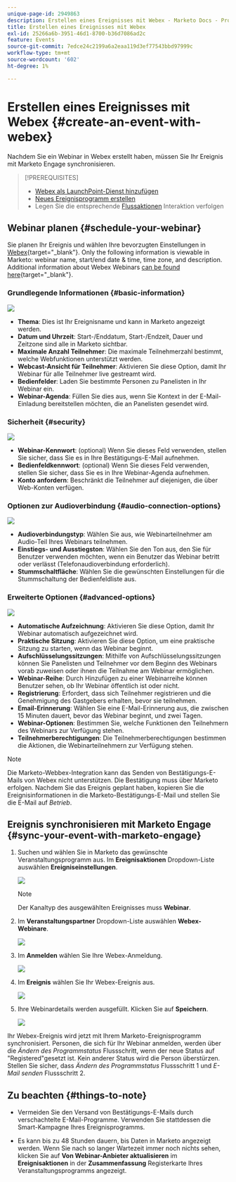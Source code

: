 ```yaml
---
unique-page-id: 2949863
description: Erstellen eines Ereignisses mit Webex - Marketo Docs - Produktdokumentation
title: Erstellen eines Ereignisses mit Webex
exl-id: 25266a6b-3951-46d1-8700-b36d7086ad2c
feature: Events
source-git-commit: 7edce24c2199a6a2eaa119d3ef77543bbd97999c
workflow-type: tm+mt
source-wordcount: '602'
ht-degree: 1%

---
```


# Erstellen eines Ereignisses mit Webex {#create-an-event-with-webex}

Nachdem Sie ein Webinar in Webex erstellt haben, müssen Sie Ihr Ereignis mit Marketo Engage synchronisieren.

>[!PREREQUISITES]
>
>* [Webex als LaunchPoint-Dienst hinzufügen](/help/marketo/product-docs/administration/additional-integrations/add-webex-as-a-launchpoint-service.md)
>* [Neues Ereignisprogramm erstellen](/help/marketo/product-docs/demand-generation/events/understanding-events/create-a-new-event-program.md)
>* Legen Sie die entsprechende [Flussaktionen](/help/marketo/product-docs/core-marketo-concepts/smart-campaigns/flow-actions/add-a-flow-step-to-a-smart-campaign.md) Interaktion verfolgen

## Webinar planen {#schedule-your-webinar}

Sie planen Ihr Ereignis und wählen Ihre bevorzugten Einstellungen in [Webex](https://www.webex.com/){target="_blank"}. Only the following information is viewable in Marketo: webinar name, start/end date & time, time zone, and description. Additional information about Webex Webinars [can be found here](https://help.webex.com/en-us/landing/ld-7srxjs-WebexWebinars/Webex-Webinars){target="_blank"}.

### Grundlegende Informationen {#basic-information}

![](assets/create-an-event-with-webex-1.png)

* **Thema**: Dies ist Ihr Ereignisname und kann in Marketo angezeigt werden.
* **Datum und Uhrzeit**: Start-/Enddatum, Start-/Endzeit, Dauer und Zeitzone sind alle in Marketo sichtbar.
* **Maximale Anzahl Teilnehmer**: Die maximale Teilnehmerzahl bestimmt, welche Webfunktionen unterstützt werden.
* **Webcast-Ansicht für Teilnehmer**: Aktivieren Sie diese Option, damit Ihr Webinar für alle Teilnehmer live gestreamt wird.
* **Bedienfelder**: Laden Sie bestimmte Personen zu Panelisten in Ihr Webinar ein.
* **Webinar-Agenda**: Füllen Sie dies aus, wenn Sie Kontext in der E-Mail-Einladung bereitstellen möchten, die an Panelisten gesendet wird.

### Sicherheit {#security}

![](assets/create-an-event-with-webex-2.png)

* **Webinar-Kennwort**: (optional) Wenn Sie dieses Feld verwenden, stellen Sie sicher, dass Sie es in Ihre Bestätigungs-E-Mail aufnehmen.
* **Bedienfeldkennwort**: (optional) Wenn Sie dieses Feld verwenden, stellen Sie sicher, dass Sie es in Ihre Webinar-Agenda aufnehmen.
* **Konto anfordern**: Beschränkt die Teilnehmer auf diejenigen, die über Web-Konten verfügen.

### Optionen zur Audioverbindung {#audio-connection-options}

![](assets/create-an-event-with-webex-3.png)

* **Audioverbindungstyp**: Wählen Sie aus, wie Webinarteilnehmer am Audio-Teil Ihres Webinars teilnehmen.
* **Einstiegs- und Ausstiegston**: Wählen Sie den Ton aus, den Sie für Benutzer verwenden möchten, wenn ein Benutzer das Webinar betritt oder verlässt (Telefonaudioverbindung erforderlich).
* **Stummschaltfläche**: Wählen Sie die gewünschten Einstellungen für die Stummschaltung der Bedienfeldliste aus.

### Erweiterte Optionen {#advanced-options}

![](assets/create-an-event-with-webex-4.png)

* **Automatische Aufzeichnung**: Aktivieren Sie diese Option, damit Ihr Webinar automatisch aufgezeichnet wird.
* **Praktische Sitzung**: Aktivieren Sie diese Option, um eine praktische Sitzung zu starten, wenn das Webinar beginnt.
* **Aufschlüsselungssitzungen**: Mithilfe von Aufschlüsselungssitzungen können Sie Panelisten und Teilnehmer vor dem Beginn des Webinars vorab zuweisen oder ihnen die Teilnahme am Webinar ermöglichen.
* **Webinar-Reihe**: Durch Hinzufügen zu einer Webinarreihe können Benutzer sehen, ob Ihr Webinar öffentlich ist oder nicht.
* **Registrierung**: Erfordert, dass sich Teilnehmer registrieren und die Genehmigung des Gastgebers erhalten, bevor sie teilnehmen.
* **Email-Erinnerung**: Wählen Sie eine E-Mail-Erinnerung aus, die zwischen 15 Minuten dauert, bevor das Webinar beginnt, und zwei Tagen.
* **Webinar-Optionen**: Bestimmen Sie, welche Funktionen den Teilnehmern des Webinars zur Verfügung stehen.
* **Teilnehmerberechtigungen**: Die Teilnehmerberechtigungen bestimmen die Aktionen, die Webinarteilnehmern zur Verfügung stehen.

>[!NOTE]
>
>Die Marketo-Webbex-Integration kann das Senden von Bestätigungs-E-Mails von Webex nicht unterstützen. Die Bestätigung muss über Marketo erfolgen. Nachdem Sie das Ereignis geplant haben, kopieren Sie die Ereignisinformationen in die Marketo-Bestätigungs-E-Mail und stellen Sie die E-Mail auf _Betrieb_.

## Ereignis synchronisieren mit Marketo Engage {#sync-your-event-with-marketo-engage}

1. Suchen und wählen Sie in Marketo das gewünschte Veranstaltungsprogramm aus. Im **Ereignisaktionen** Dropdown-Liste auswählen **Ereigniseinstellungen**.

   ![](assets/create-an-event-with-webex-5.png)

   >[!NOTE]
   >
   >Der Kanaltyp des ausgewählten Ereignisses muss **Webinar**.

1. Im **Veranstaltungspartner** Dropdown-Liste auswählen **Webex-Webinare**.

   ![](assets/create-an-event-with-webex-6.png)

1. Im **Anmelden** wählen Sie Ihre Webex-Anmeldung.

   ![](assets/create-an-event-with-webex-7.png)

1. Im **Ereignis** wählen Sie Ihr Webex-Ereignis aus.

   ![](assets/create-an-event-with-webex-8.png)

1. Ihre Webinardetails werden ausgefüllt. Klicken Sie auf **Speichern**.

   ![](assets/create-an-event-with-webex-9.png)

Ihr Webex-Ereignis wird jetzt mit Ihrem Marketo-Ereignisprogramm synchronisiert. Personen, die sich für Ihr Webinar anmelden, werden über die _Ändern des Programmstatus_ Flussschritt, wenn der neue Status auf &quot;Registered&quot;gesetzt ist. Kein anderer Status wird die Person überstürzen. Stellen Sie sicher, dass _Ändern des Programmstatus_ Flussschritt 1 und _E-Mail senden_ Flussschritt 2.

## Zu beachten {#things-to-note}

* Vermeiden Sie den Versand von Bestätigungs-E-Mails durch verschachtelte E-Mail-Programme. Verwenden Sie stattdessen die Smart-Kampagne Ihres Ereignisprogramms.

* Es kann bis zu 48 Stunden dauern, bis Daten in Marketo angezeigt werden. Wenn Sie nach so langer Wartezeit immer noch nichts sehen, klicken Sie auf **Von Webinar-Anbieter aktualisieren** im **Ereignisaktionen** in der **Zusammenfassung** Registerkarte Ihres Veranstaltungsprogramms angezeigt.
